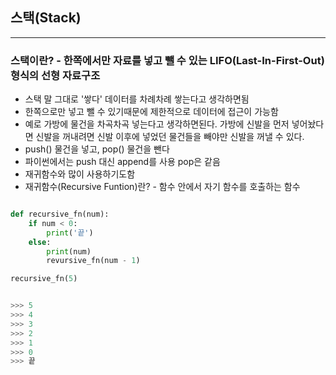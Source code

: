 ## 스택(Stack)
---

### 스택이란? - 한쪽에서만 자료를 넣고 뺄 수 있는 LIFO(Last-In-First-Out) 형식의 선형 자료구조

- 스택 말 그대로 '쌓다' 데이터를 차례차례 쌓는다고 생각하면됨
- 한쪽으로만 넣고 뺄 수 있기때문에 제한적으로 데이터에 접근이 가능함
- 예로 가방에 물건을 차곡차곡 넣는다고 생각하면된다. 가방에 신발을 먼저 넣어놨다면 신발을 꺼내려면 신발 이후에 넣었던 물건들을 빼야만 신발을 꺼낼 수 있다.
- push() 물건을 넣고, pop() 물건을 뺀다 
- 파이썬에서는 push 대신 append를 사용 pop은 같음
- 재귀함수와 많이 사용하기도함
- 재귀함수(Recursive Funtion)란? - 함수 안에서 자기 함수를 호출하는 함수
```python

def recursive_fn(num):
    if num < 0:
        print('끝')
    else:
        print(num)
        revursive_fn(num - 1)

recursive_fn(5)


>>> 5
>>> 4
>>> 3
>>> 2
>>> 1
>>> 0
>>> 끝

```

